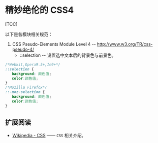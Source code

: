 # 精妙绝伦的 CSS4
[TOC]


以下是各模块相关规范：

 1. CSS Pseudo-Elements Module Level 4 -- http://www.w3.org/TR/css-pseudo-4/
     - ::selection -- 设置选中文本后的背景色与前景色。
 ```css
/*Webkit,Opera9.5+,Ie9+*/
::selection {
    background: 颜色值;
    color:颜色值;
}
/*Mozilla Firefox*/
::-moz-selection {
    background: 颜色值;
    color:颜色值;
}
```


## 扩展阅读

 - [Wikipedia - CSS][1] —— `CSS` 相关介绍。


[1]: http://en.wikipedia.org/wiki/Cascading_Style_Sheets
  
 